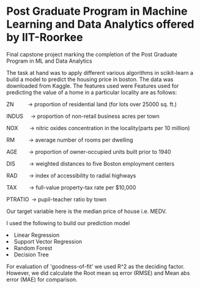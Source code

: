 # Post Graduate Program in Machine Learning and Data Analytics offered by IIT-Roorkee 

Final capstone project marking the completion of the Post Graduate Program in ML and Data Analytics

The task at hand was to apply different various algorithms in scikit-learn a build a model to predict the housing price in boston. The data was downloaded from Kaggle. 
The features used were 
Features used for predicting the value of a home in a particular locality are as follows:

ZN           → proportion of residential land (for lots over 25000 sq. ft.) 

INDUS      → proportion of non-retail business acres per town 

NOX         → nitric oxides concentration in the locality(parts per 10 million) 

RM           → average number of rooms per dwelling 

AGE         → proportion of owner-occupied units built prior to 1940 

DIS           → weighted distances to five Boston employment centers 

RAD         → index of accessibility to radial highways 

TAX          → full-value property-tax rate per $10,000 

PTRATIO  → pupil-teacher ratio by town 

Our target variable here is the median price of house i.e. MEDV.

I used the following to build our prediction model
<li> Linear Regression
<li> Support Vector Regression
<li> Random Forest
<li> Decision Tree

For evaluation of 'goodness-of-fit' we used R^2 as the deciding factor. However, we did calculate the Root mean sq error (RMSE) and Mean abs error (MAE) for comparison.



